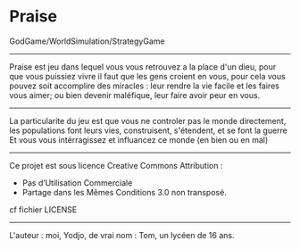 Praise
======

GodGame/WorldSimulation/StrategyGame

------

Praise est jeu dans lequel vous vous retrouvez a la place d'un dieu, pour que vous puissiez vivre il faut que les gens croient en vous, pour cela vous pouvez soit accomplire des miracles : leur rendre la vie facile et les faires vous aimer; ou bien devenir maléfique, leur faire avoir peur en vous.

------

La particularite du jeu est que vous ne controler pas le monde directement, les populations font leurs vies, construisent, s'étendent, et se font la guerre
Et vous vous intérragissez et influancez ce monde (en bien ou en mal)

------

Ce projet est sous licence Creative Commons  Attribution :
- Pas d’Utilisation Commerciale
- Partage dans les Mêmes Conditions 3.0 non transposé. 

cf fichier LICENSE

------

L'auteur : moi, Yodjo, de vrai nom : Tom, un lycéen de 16 ans.
